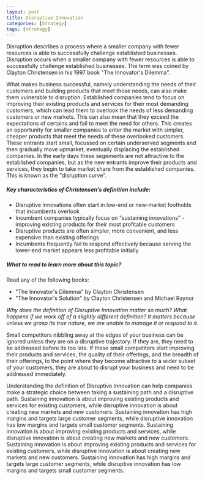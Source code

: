 ```yaml
---
layout: post
title: Disruptive Innovation
categories: [Strategy]
tags: [strategy]
---
```


Disruption describes a process where a smaller company with fewer resources is able to successfully challenge established businesses. Disruption occurs when a smaller company with fewer resources is able to successfully challenge established businesses. The term was coined by Clayton Christensen in his 1997 book "The Innovator's Dilemma".

What makes business successful, namely understanding the needs of their customers and building products that meet those needs, can also make them vulnerable to disruption. Established companies tend to focus on improving their existing products and services for their most demanding customers, which can lead them to overlook the needs of less demanding customers or new markets. This can also mean that they exceed the expectations of certains and fail to meet the need for others. This creates an opportunity for smaller companies to enter the market with simpler, cheaper products that meet the needs of these overlooked customers. These entrants start small, focussed on certain underserved segments and then gradually move upmarket, eventually displacing the established companies. In the early days these segements are not attractive to the established companies, but as the new entrants improve their products and services, they begin to take market share from the established companies. This is known as the "disruption curve".

##### Key characteristics of Christensen's definition include:
* Disruptive innovations often start in low-end or new-market footholds that incumbents overlook
* Incumbent companies typically focus on "sustaining innovations" - improving existing products for their most profitable customers
* Disruptive products are often simpler, more convenient, and less expensive than existing offerings
* Incumbents frequently fail to respond effectively because serving the lower-end market appears less profitable initially

##### What to read to learn more about this topic? 
Read any of the following books:
* "The Innovator's Dilemma" by Clayton Christensen
* "The Innovator's Solution" by Clayton Christensen and Michael Raynor

<em> Why does the definition of Disruptive Innovation matter so much? What happens if we work off of a slightly different definition? </em>
<em> It matters because unless we grasp its true nature, we are unable to manage it or respond to it. </em>

Small competitors nibbling away at the edges of your business can be ignored unless they are on a disruptive trajectory. If they are, they need to be addressed before its too late. If these small competitors start improving their products and services, the quality of their offerings, and the breadth of their offerings, to the point where they become attractive to a wider subset of your customers, they are about to disrupt your business and need to be addressed immediately.

Understanding the definition of Disruptive Innovation can help companies make a strategic choice between taking a sustaining path and a disruptive path. Sustaining innovation is about improving existing products and services for existing customers, while disruptive innovation is about creating new markets and new customers. Sustaining innovation has high margins and targets large customer segments, while disruptive innovation has low margins and targets small customer segments. Sustaining innovation is about improving existing products and services, while disruptive innovation is about creating new markets and new customers. Sustaining innovation is about improving existing products and services for existing customers, while disruptive innovation is about creating new markets and new customers. Sustaining innovation has high margins and targets large customer segments, while disruptive innovation has low margins and targets small customer segments. 
